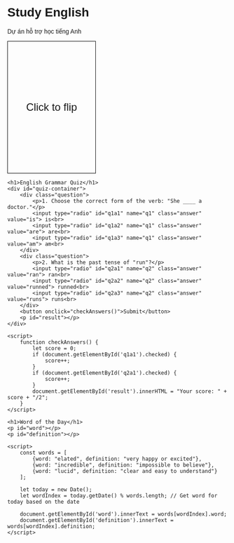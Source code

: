 # Study English  
Dự án hỗ trợ học tiếng Anh

<!DOCTYPE html>
<html lang="en">
<head>
    <meta charset="UTF-8">
    <meta name="viewport" content="width=device-width, initial-scale=1.0">
    <title>Flashcards</title>
    <style>
        .card {
            width: 200px;
            height: 300px;
            border: 1px solid #000;
            display: flex;
            align-items: center;
            justify-content: center;
            font-size: 24px;
            text-align: center;
            cursor: pointer;
        }
    </style>
</head>
<body>

<div class="card" onclick="flipCard()">Click to flip</div>

<script>
    const card = document.querySelector('.card');
    let isFlipped = false;

    const words = [
        { term: 'Apple', definition: 'A fruit that is red or green.' },
        { term: 'Cat', definition: 'A small domesticated carnivorous mammal.' },
    ];

    function flipCard() {
        if (isFlipped) {
            card.textContent = words[0].term;
        } else {
            card.textContent = words[0].definition;
        }
        isFlipped = !isFlipped;
    }

    card.textContent = words[0].term;
</script>

</body>
</html>
<!DOCTYPE html>
<html lang="en">
<head>
    <meta charset="UTF-8">
    <meta name="viewport" content="width=device-width, initial-scale=1.0">
    <title>English Grammar Quiz</title>
    <style>
        body {
            font-family: Arial, sans-serif;
            padding: 20px;
        }
        .question {
            margin: 10px 0;
        }
        .answer {
            padding: 5px;
            margin-right: 10px;
        }
    </style>
</head>
<body>

    <h1>English Grammar Quiz</h1>
    <div id="quiz-container">
        <div class="question">
            <p>1. Choose the correct form of the verb: "She ____ a doctor."</p>
            <input type="radio" id="q1a1" name="q1" class="answer" value="is"> is<br>
            <input type="radio" id="q1a2" name="q1" class="answer" value="are"> are<br>
            <input type="radio" id="q1a3" name="q1" class="answer" value="am"> am<br>
        </div>
        <div class="question">
            <p>2. What is the past tense of "run"?</p>
            <input type="radio" id="q2a1" name="q2" class="answer" value="ran"> ran<br>
            <input type="radio" id="q2a2" name="q2" class="answer" value="runned"> runned<br>
            <input type="radio" id="q2a3" name="q2" class="answer" value="runs"> runs<br>
        </div>
        <button onclick="checkAnswers()">Submit</button>
        <p id="result"></p>
    </div>

    <script>
        function checkAnswers() {
            let score = 0;
            if (document.getElementById('q1a1').checked) {
                score++;
            }
            if (document.getElementById('q2a1').checked) {
                score++;
            }
            document.getElementById('result').innerHTML = "Your score: " + score + "/2";
        }
    </script>

</body>
</html>
<!DOCTYPE html>
<html lang="en">
<head>
    <meta charset="UTF-8">
    <meta name="viewport" content="width=device-width, initial-scale=1.0">
    <title>Word of the Day</title>
</head>
<body>

    <h1>Word of the Day</h1>
    <p id="word"></p>
    <p id="definition"></p>

    <script>
        const words = [
            {word: "elated", definition: "very happy or excited"},
            {word: "incredible", definition: "impossible to believe"},
            {word: "lucid", definition: "clear and easy to understand"}
        ];

        let today = new Date();
        let wordIndex = today.getDate() % words.length; // Get word for today based on the date

        document.getElementById('word').innerText = words[wordIndex].word;
        document.getElementById('definition').innerText = words[wordIndex].definition;
    </script>

</body>
</html>
